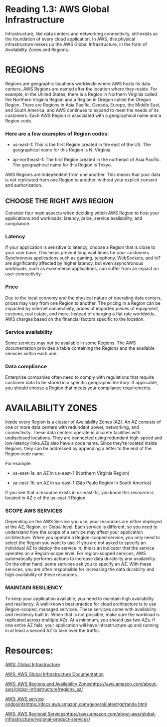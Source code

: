 # Reading 1.3: AWS Global Infrastructure
Infrastructure, like data centers and networking connectivity, still exists as the foundation of every cloud application. 
In AWS, this physical infrastructure makes up the AWS Global Infrastructure, in the form of Availability Zones and Regions.

# REGIONS
Regions are geographic locations worldwide where AWS hosts its data centers. 
AWS Regions are named after the location where they reside. 
For example, in the United States, there is a Region in Northern Virginia called the Northern Virginia Region and a Region in Oregon called the Oregon Region. 
There are Regions in Asia Pacific, Canada, Europe, the Middle East, and South America, and AWS continues to expand to meet the needs of its customers.
Each AWS Region is associated with a geographical name and a Region code.

### Here are a few examples of Region codes:
- us-east-1: This is the first Region created in the east of the US. The geographical name for this Region is N. Virginia.

- ap-northeast-1: The first Region created in the northeast of Asia Pacific. The geographical name for this Region is Tokyo.

AWS Regions are independent from one another. This means that your data is not replicated from one Region to another, without your explicit consent and authorization.

## CHOOSE THE RIGHT AWS REGION
Consider four main aspects when deciding which AWS Region to host your applications and workloads: latency, price, service availability, and compliance.

### Latency
If your application is sensitive to latency, choose a Region that is close to your user base. This helps prevent long wait times for your customers. 
Synchronous applications such as gaming, telephony, WebSockets, and IoT are significantly affected by higher latency, but even asynchronous workloads, such as ecommerce applications, can suffer from an impact on user connectivity.

### Price 
Due to the local economy and the physical nature of operating data centers, prices may vary from one Region to another. 
The pricing in a Region can be impacted by internet connectivity, prices of imported pieces of equipment, customs, real estate, and more. Instead of charging a flat rate worldwide, AWS charges based on the financial factors specific to the location.

### Service availability 
Some services may not be available in some Regions. The AWS documentation provides a table containing the Regions and the available services within each one.

### Data compliance 
Enterprise companies often need to comply with regulations that require customer data to be stored in a specific geographic territory. If applicable, you should choose a Region that meets your compliance requirements.

# AVAILABILITY ZONES

Inside every Region is a cluster of Availability Zones (AZ). 
An AZ consists of one or more data centers with redundant power, networking, and connectivity. 
These data centers operate in discrete facilities with undisclosed locations. 
They are connected using redundant high-speed and low-latency links.AZs also have a code name. 
Since they’re located inside Regions, they can be addressed by appending a letter to the end of the Region code name. 

For example:

- us-east-1a: an AZ in us-east-1 (Northern Virginia Region)

- sa-east-1b: an AZ in sa-east-1 (São Paulo Region in South America)

If you see that a resource exists in us-east-1c, you know this resource is located in AZ c of the us-east-1 Region.

### SCOPE AWS SERVICES
Depending on the AWS Service you use, your resources are either deployed at the AZ, Region, or Global level. 
Each service is different, so you need to understand how the scope of a service may affect your application architecture.
When you operate a Region-scoped service, you only need to select the Region you want to use. 
If you are not asked to specify an individual AZ to deploy the service in, this is an indicator that the service operates on a Region-scope level. 
For region-scoped services, AWS automatically performs actions to increase data durability and availability. 
On the other hand, some services ask you to specify an AZ. With these services, you are often responsible for increasing the data durability and high availability of these resources.

### MAINTAIN RESILIENCY
To keep your application available, you need to maintain high availability and resiliency. 
A well-known best practice for cloud architecture is to use Region-scoped, managed services. 
These services come with availability and resiliency built in.
When that is not possible, make sure the workload is replicated across multiple AZs. 
At a minimum, you should use two AZs. If one entire AZ fails, your application will have infrastructure up and running in at least a second AZ to take over the traffic.


# Resources:

[ AWS: Global Infrastructure](https://aws.amazon.com/about-aws/global-infrastructure/)

[ AWS: AWS Global Infrastructure Documentation](https://docs.aws.amazon.com/whitepapers/latest/aws-overview/global-infrastructure.html)

[ AWS: AWS Regions and Availability Zones](https://aws.amazon.com/about-aws/global-infrastructure/regions_az/)https://aws.amazon.com/about-aws/global-infrastructure/regions_az/

[ AWS: AWS service endpoints](https://docs.aws.amazon.com/general/latest/gr/rande.html)https://docs.aws.amazon.com/general/latest/gr/rande.html

[ AWS: AWS Regional Services](https://aws.amazon.com/about-aws/global-infrastructure/regional-product-services/)https://aws.amazon.com/about-aws/global-infrastructure/regional-product-services/
